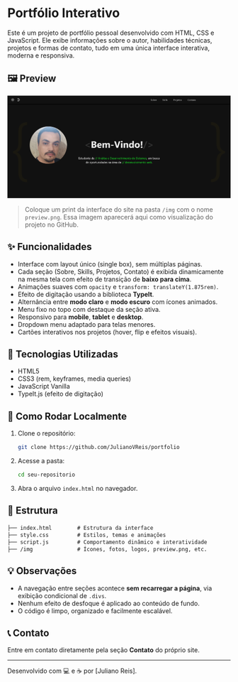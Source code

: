 # Portfólio Interativo

Este é um projeto de portfólio pessoal desenvolvido com HTML, CSS e JavaScript. Ele exibe informações sobre o autor, habilidades técnicas, projetos e formas de contato, tudo em uma única interface interativa, moderna e responsiva.

## 🖼️ Preview

![Preview do Portfólio](./img/portfolio.png)

> Coloque um print da interface do site na pasta `/img` com o nome `preview.png`. Essa imagem aparecerá aqui como visualização do projeto no GitHub.

## ✨ Funcionalidades

- Interface com layout único (single box), sem múltiplas páginas.
- Cada seção (Sobre, Skills, Projetos, Contato) é exibida dinamicamente na mesma tela com efeito de transição de **baixo para cima**.
- Animações suaves com `opacity` e `transform: translateY(1.875rem)`.
- Efeito de digitação usando a biblioteca **TypeIt**.
- Alternância entre **modo claro** e **modo escuro** com ícones animados.
- Menu fixo no topo com destaque da seção ativa.
- Responsivo para **mobile**, **tablet** e **desktop**.
- Dropdown menu adaptado para telas menores.
- Cartões interativos nos projetos (hover, flip e efeitos visuais).

## 🧱 Tecnologias Utilizadas

- HTML5
- CSS3 (rem, keyframes, media queries)
- JavaScript Vanilla
- TypeIt.js (efeito de digitação)

## 🚀 Como Rodar Localmente

1. Clone o repositório:
   ```bash
   git clone https://github.com/JulianoVReis/portfolio
   ```

2. Acesse a pasta:
   ```bash
   cd seu-repositorio
   ```

3. Abra o arquivo `index.html` no navegador.

## 📁 Estrutura

```
├── index.html        # Estrutura da interface
├── style.css         # Estilos, temas e animações
├── script.js         # Comportamento dinâmico e interatividade
├── /img              # Ícones, fotos, logos, preview.png, etc.
```

## 💡 Observações

- A navegação entre seções acontece **sem recarregar a página**, via exibição condicional de `.divs`.
- Nenhum efeito de desfoque é aplicado ao conteúdo de fundo.
- O código é limpo, organizado e facilmente escalável.

## 📞 Contato

Entre em contato diretamente pela seção **Contato** do próprio site.

---

Desenvolvido com 💻 e ☕ por [Juliano Reis].